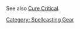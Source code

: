 See also [Cure Critical](Cure_Critical "wikilink").

[Category: Spellcasting Gear](Category:_Spellcasting_Gear "wikilink")
